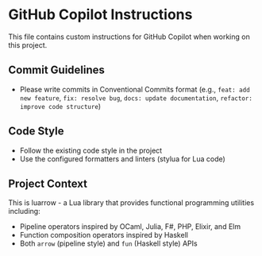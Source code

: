# GitHub Copilot Instructions

This file contains custom instructions for GitHub Copilot when working on this project.

## Commit Guidelines

- Please write commits in Conventional Commits format (e.g., `feat: add new feature`, `fix: resolve bug`, `docs: update documentation`, `refactor: improve code structure`)

## Code Style

- Follow the existing code style in the project
- Use the configured formatters and linters (stylua for Lua code)

## Project Context

This is luarrow - a Lua library that provides functional programming utilities including:
- Pipeline operators inspired by OCaml, Julia, F#, PHP, Elixir, and Elm
- Function composition operators inspired by Haskell
- Both `arrow` (pipeline style) and `fun` (Haskell style) APIs

